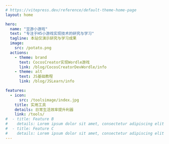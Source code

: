 ```yaml
---
# https://vitepress.dev/reference/default-theme-home-page
layout: home

hero:
  name: "豆游小游戏"
  text: "专注于H5小游戏实现技术的研究与学习"
  tagline: 本站仅演示研究与学习成果
  image:
    src: /potato.png  
  actions:
    - theme: brand
      text: CocosCreator实现Wordle游戏
      link: /blog/CocosCreatorDevWordle/info
    - theme: alt
      text: JS基础教程
      link: /blog/JSLearn/info

features:
  - icon: 
      src: /toolsimage/index.jpg
    title: 实用工具
    details: 日常生活效率提升利器
    link: /tools/
#  - title: Feature B
#    details: Lorem ipsum dolor sit amet, consectetur adipiscing elit
#  - title: Feature C
#    details: Lorem ipsum dolor sit amet, consectetur adipiscing elit
---
```


